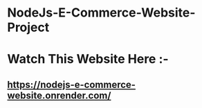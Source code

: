 # NodeJs-E-Commerce-Website-Project

# Watch This Website Here :- 
## https://nodejs-e-commerce-website.onrender.com/
